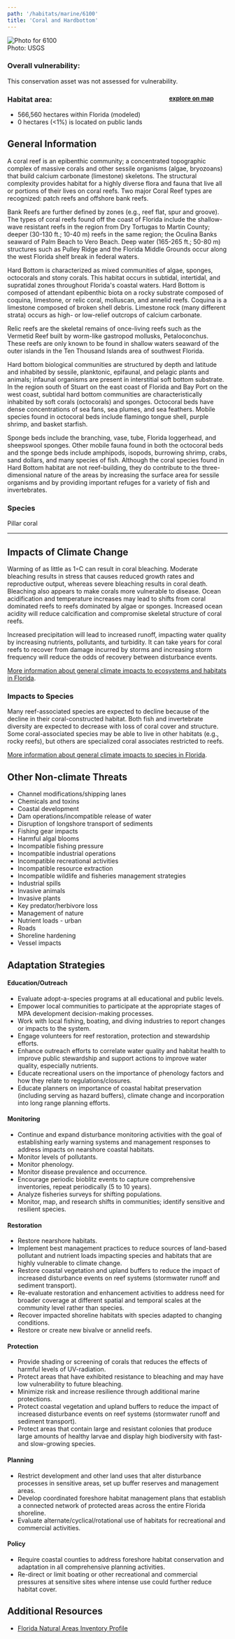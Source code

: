 ```yaml
---
path: '/habitats/marine/6100'
title: 'Coral and Hardbottom'
---
```


<content-header icon="coral_hardbottom" title="Coral and Hardbottom"></content-header>

<div id="TopSection">

<div class="header-photo"><img src="6100.jpg" alt="Photo for 6100"/>
<figcaption>Photo: USGS</figcaption></div>

<div>

### Overall vulnerability:

This conservation asset was not assessed for vulnerability.

<h3>Habitat area: 
<a href="/habitats/marine/6100/map" style="float:right;font-size:smaller;margin-right: 2rem;">
<fa-icon name="map"></fa-icon>
explore on map
</a>
</h3>

-   566,560 hectares within Florida (modeled)
-   0 hectares (<1%) is located on public lands

</div>
</div>

## General Information

A coral reef is an epibenthic community; a concentrated topographic complex of massive corals and other sessile organisms (algae, bryozoans) that build calcium carbonate (limestone) skeletons. The structural complexity provides habitat for a highly diverse flora and fauna that live all or portions of their lives on coral reefs.  Two major Coral Reef types are recognized: patch reefs and offshore bank reefs. 

Bank Reefs are further defined by zones (e.g., reef flat, spur and groove). The types of coral reefs found off the coast of Florida include the shallow-wave resistant reefs in the region from Dry Tortugas to Martin County; deeper (30-130 ft.; 10-40 m) reefs in the same region; the Oculina Banks seaward of Palm Beach to Vero Beach. Deep water (165-265 ft.; 50-80 m) structures such as Pulley Ridge and the Florida Middle Grounds occur along the west Florida shelf break in federal waters.  

Hard Bottom is characterized as mixed communities of algae, sponges, octocorals and stony corals. This habitat occurs in subtidal, intertidal, and supratidal zones throughout Florida's coastal waters. Hard Bottom is composed of attendant epibenthic biota on a rocky substrate composed of coquina, limestone, or relic coral, molluscan, and annelid reefs. Coquina is a limestone composed of broken shell debris. Limestone rock (many different strata) occurs as high- or low-relief outcrops of calcium carbonate. 

Relic reefs are the skeletal remains of once-living reefs such as the Vermetid Reef built by worm-like gastropod mollusks, Petaloconchus. These reefs are only known to be found in shallow waters seaward of the outer islands in the Ten Thousand Islands area of southwest Florida.

Hard bottom biological communities are structured by depth and latitude and inhabited by sessile, planktonic, epifaunal, and pelagic plants and animals; infaunal organisms are present in interstitial soft bottom substrate. In the region south of Stuart on the east coast of Florida and Bay Port on the west coast, subtidal hard bottom communities are characteristically inhabited by soft corals (octocorals) and sponges. Octocoral beds have dense concentrations of sea fans, sea plumes, and sea feathers. Mobile species found in octocoral beds include flamingo tongue shell, purple shrimp, and basket starfish. 

Sponge beds include the branching, vase, tube, Florida loggerhead, and sheepswool sponges. Other mobile fauna found in both the octocoral beds and the sponge beds include amphipods, isopods, burrowing shrimp, crabs, sand dollars, and many species of fish. Although the coral species found in Hard Bottom habitat are not reef-building, they do contribute to the three-dimensional nature of the areas by increasing the surface area for sessile organisms and by providing important refuges for a variety of fish and invertebrates.





### Species

Pillar coral

<hr />

## Impacts of Climate Change

Warming of as little as 1◦C can result in coral bleaching.  Moderate bleaching results in stress that causes reduced growth rates and reproductive output, whereas severe bleaching results in coral death. Bleaching also appears to make corals more vulnerable to disease.   Ocean acidification and temperature increases may lead to shifts from coral dominated reefs to  reefs dominated by algae or sponges.  Increased ocean acidity will reduce calcification and compromise skeletal structure of coral reefs.   

Increased precipitation will lead to increased runoff, impacting water quality by increasing nutrients, pollutants, and turbidity. It can take years for coral reefs to recover from damage incurred by storms and increasing storm frequency will reduce the odds of recovery between disturbance events.



[More information about general climate impacts to ecosystems and habitats in Florida](/impacts/habitats).

### Impacts to Species

Many reef-associated species are expected to decline because of the decline in their coral-constructed habitat.  Both fish and invertebrate diversity are expected to decrease with loss of coral cover and structure. Some coral-associated species may be able to live in other habitats (e.g., rocky reefs), but others are specialized coral associates restricted to reefs.

[More information about general climate impacts to species in Florida](/impacts/species).

## Other Non-climate Threats

-	Channel modifications/shipping lanes
-	Chemicals and toxins
-	Coastal development
-	Dam operations/incompatible release of water
-	Disruption of longshore transport of sediments
-	Fishing gear impacts
-	Harmful algal blooms
-	Incompatible fishing pressure
-	Incompatible industrial operations
-	Incompatible recreational activities
-	Incompatible resource extraction
-	Incompatible wildlife and fisheries management strategies
-	Industrial spills
-	Invasive animals
-	Invasive plants
-	Key predator/herbivore loss
-	Management of nature
-	Nutrient loads - urban
-	Roads
-	Shoreline hardening
-	Vessel impacts


## Adaptation Strategies

#### Education/Outreach

- Evaluate adopt-a-species programs at all educational and public levels.
- Empower local communities to participate at the appropriate stages of MPA development decision-making processes.
- Work with local fishing, boating, and diving industries to report changes or impacts to the system.
- Engage volunteers for reef restoration, protection and stewardship efforts.
- Enhance outreach efforts to correlate water quality and habitat health to improve public stewardship and support actions to improve water quality, especially nutrients.
- Educate recreational users on the importance of phenology factors and how they relate to regulations/closures.
- Educate planners on importance of coastal habitat preservation (including serving as hazard buffers), climate change and incorporation into long range planning efforts.


#### Monitoring

- Continue and expand disturbance monitoring activities with the goal of establishing early warning systems and management responses to address impacts on nearshore coastal habitats.
- Monitor levels of pollutants.
- Monitor phenology.
- Monitor disease prevalence and occurrence.
- Encourage periodic bioblitz events to capture comprehensive inventories, repeat periodically (5 to 10 years).
- Analyze fisheries surveys for shifting populations.
- Monitor, map, and research shifts in communities; identify sensitive and resilient species.


#### Restoration

- Restore nearshore habitats.
- Implement best management practices to reduce sources of land-based pollutant and nutrient loads impacting species and habitats that are highly vulnerable to climate change.
- Restore coastal vegetation and upland buffers to reduce the impact of increased disturbance events on reef systems (stormwater runoff and sediment transport).
- Re-evaluate restoration and enhancement activities to address need for broader coverage at different spatial and temporal scales at the community level rather than species.
- Recover impacted shoreline habitats with species adapted to changing conditions.
- Restore or create new bivalve or annelid reefs.


#### Protection

- Provide shading or screening of corals that reduces the effects of harmful levels of UV-radiation.
- Protect areas that have exhibited resistance to bleaching and may have low vulnerability to future bleaching.
- Minimize risk and increase resilience through additional marine protections.
- Protect coastal vegetation and upland buffers to reduce the impact of increased disturbance events on reef systems (stormwater runoff and sediment transport).
- Protect areas that contain large and resistant colonies that produce large amounts of healthy larvae and display high biodiversity with fast-and slow-growing species.


#### Planning

- Restrict development and other land uses that alter disturbance processes in sensitive areas, set up buffer reserves and management areas.
- Develop coordinated foreshore habitat management plans that establish a connected network of protected areas across the entire Florida shoreline.
- Evaluate alternate/cyclical/rotational use of habitats for recreational and commercial activities.


#### Policy

- Require coastal counties to address foreshore habitat conservation and adaptation in all comprehensive planning activities.
- Re-direct or limit boating or other recreational and commercial pressures at sensitive sites where intense use could further reduce habitat cover.




## Additional Resources

 - [Florida Natural Areas Inventory Profile](http://www.fnai.org/PDF/NC/Marine_Estuarine.pdf)
